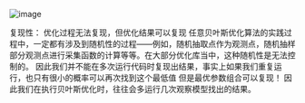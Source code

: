![image](https://user-images.githubusercontent.com/88368126/223907528-d67c99b3-d4f2-423e-b677-08070568880c.png)

复现性：
优化过程无法复现，但优化结果可以复现
任意贝叶斯优化算法的实践过程中，一定都有涉及到随机性的过程——例如，随机抽取点作为观测点，随机抽样部分观测点进行采集函数的计算等等。在大部分优化库当中，这种随机性是无法控制的。
因此我们并不能在多次运行代码时复现出结果，事实上如果我们重复运行，也只有很小的概率可以再次找到这个最低值
但是最优参数组合可以复现！
因此我们在执行贝叶斯优化时，往往会多运行几次观察模型找出的结果。
